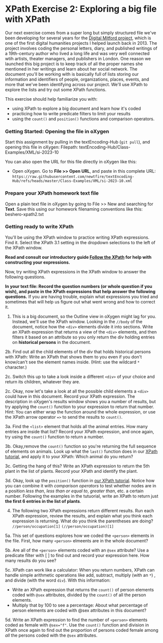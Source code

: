 # XPath Exercise 2: Exploring a big file with XPath

Our next exercise comes from a super long but simply structured file we've been developing for several years
for the [Digital Mitford project](https://digitalmitford.org), which is one of the first digital humanities projects I helped launch back in 2013. 
The project involves coding the personal letters, diary, and published writings of a 19th-century author who lived a long life and was very well connected wtih artists, theater managers, and publishers in London.
One reason we launched this big project is to keep track of all the proper names she mentioned in her writings and learn about her social network.
The document you'll be working with is basically full of lists storing our information and identifiers of people, organizations, places, events, and more that we've been identifying across our project. 
We'll use XPath to explore the lists and try out some XPath functions. 

 This exercise should help familiarize you with:
* using XPath to explore a big document and learn how it's coded
* practicing how to write predicate filters to limit your results
* using the `count()` and `position()` functions and comparison operators. 

### Getting Started: Opening the file in oXygen

Start this assignment by pulling in the textEncoding-Hub (`git pull`), and opening this file in oXygen:
Filepath: textEncoding-Hub/Class-Examples/XML/si-2023-10

You can also open the URL for this file directly in oXygen like this:
* Open oXygen. Go to **File >> Open URL**, and paste in this complete URL:
`https://raw.githubusercontent.com/newtfire/textEncoding-Hub/refs/heads/master/Class-Examples/XML/si-2023-10.xml`


### Prepare your XPath homework text file
Open a plain text file in oXygen by going to File >> New and searching for **Text**.
Save this using our homework filenaming conventions like this: beshero-xpath2.txt

### Getting ready to write XPath
You'll be using the XPath window to practice writing XPath expressions. Find it. 
Select the XPath 3.1 setting in the dropdown selections to the left of the XPath window. 

**Read and consult our introductory guide [Follow the XPath](https://newtfire.org/courses/tutorials/explainXPath.html) 
for help with constructing your expressions.**

Now, try writing XPath expressions in the XPath window to answer the following questions. 


**In your text file: Record the question numbers (or whole question if you wish), and 
paste in the XPath expressions that help answer the following questions.** 
If you are having trouble, explain what expressions you tried and sometimes that will help us 
figure out what went wrong and how to correct it.

1. This is a big document, so the Outline view in oXygen might lag for you. Instead, we'll use the XPath window.
Looking in the `//body` of the document, notice how the `<div>` elements divide it into sections. 
Write an XPath expression that returns a view of the `<div>` elements, and then filters it based on an attribute
so you only return the div holding entries on **historical persons** in the document.

2b. Find out all the child elements of the div that holds historical persons with XPath:
 Write an XPath that shows them to you even if you don't know/can't see the element names inside. (Hint: use the wildcard `*` character.)
 
2c. Switch this up to take a look inside a different `<div>` of your choice and return its children, whatever they are. 

2c. Okay, now let's take a look at all the possible child elements a `<div>` could have in this document. 
Record your XPath expression. The description in oXygen's results window shows you a number of results, but
try applying the `count()` function to your expression to return that number. 
Hint: You can either wrap the function around the whole expression, or use the XPath arrow operator `=>` to send the results to `count()`.

3a. Find the `<list>` element that holds all the animal entries. 
How many entries are inside that list? Record your XPath expression, and once again, try using the `count()` function to return a number.

3b. Okay,remove the `count()` function so you're returning the full sequence of elements on animals. 
Look up what the `last()` function does in our [XPath tutorial](https://newtfire.org/courses/tutorials/explainXPath.html), and apply it to your XPath: 
Which animal do you return? 

3c. Getting the hang of this? Write an XPath expression to return the 5th plant in the list of plants. 
Record your XPath and identify the plant.

3d. Okay, look up the `position()` function in [our XPath tutorial](https://newtfire.org/courses/tutorials/explainXPath.html). Notice how you can combine it with _comparison operators_ 
to test whether nodes are in a position *less than*, *less than or equal to*, *greater than*, etc. a certain number.
Following the examples in the tutuorial, write an XPath to return just **the first 6 entries in the list of plants**.

4. The following two XPath expressions return different results. Run each XPath expression, review the results, and explain what you think each expression is returning.
What do you think the parentheses are doing? 
`//person/occupation[1]`
`(//person/occupation)[1]`

5a. This set of questions explores how we coded the `<person>` elements in the file. First, how many `<person>` elmeents are in the whole document? 

5b. Are all of the `<person>` elements coded with an `@sex` attribute? Use a predicate filter with [ ] to find out and record your expression here. How many results do you see?

5c. XPath can work like a calculator: When you return numbers, XPath can handle simple arithmetic operations like add, subtract, multiply (with an `*`) , and divide (with the word `div`). 
With this information: 
* Write an XPath expression that returns the `count()` of person elements coded with `@sex` attributes, divided by the `count()` of all the person elements. 
* Multiply that by 100 to see a percentage: About what percentage of person elements are coded with @sex attributes in this document?

5d. Write an XPath expression to find the number of `<person>` elements coded as female with `@sex="f"`.
Use the `count()` function and division in XPath once again to find out the proportion of persons coded female among *all* the persons coded with the `@sex` attributes.






 
 
 







